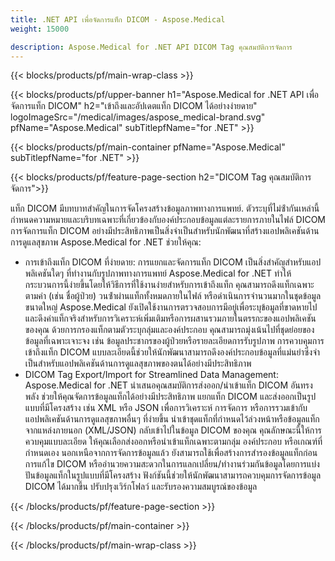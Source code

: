 ```yaml
---
title: .NET API เพื่อจัดการแท็ก DICOM - Aspose.Medical
weight: 15000

description: Aspose.Medical for .NET API DICOM Tag คุณสมบัติการจัดการ
---
```


{{< blocks/products/pf/main-wrap-class >}}

{{< blocks/products/pf/upper-banner h1="Aspose.Medical for .NET API เพื่อจัดการแท็ก DICOM" h2="เข้าถึงและอัปเดตแท็ก DICOM ได้อย่างง่ายดาย" logoImageSrc="/medical/images/aspose_medical-brand.svg" pfName="Aspose.Medical" subTitlepfName="for .NET" >}}

{{< blocks/products/pf/main-container pfName="Aspose.Medical" subTitlepfName="for .NET" >}}

{{< blocks/products/pf/feature-page-section h2="DICOM Tag คุณสมบัติการจัดการ">}}

<p>แท็ก DICOM มีบทบาทสําคัญในการจัดโครงสร้างข้อมูลภาพทางการแพทย์. ตัวระบุที่ไม่ซ้ํากันเหล่านี้กําหนดความหมายและบริบทเฉพาะที่เกี่ยวข้องกับองค์ประกอบข้อมูลแต่ละรายการภายในไฟล์ DICOM การจัดการแท็ก DICOM อย่างมีประสิทธิภาพเป็นสิ่งจําเป็นสําหรับนักพัฒนาที่สร้างแอปพลิเคชันด้านการดูแลสุขภาพ Aspose.Medical for .NET ช่วยให้คุณ:</p>

<ul>
<li>การเข้าถึงแท็ก DICOM ที่ง่ายดาย: การแยกและจัดการแท็ก DICOM เป็นสิ่งสําคัญสําหรับแอปพลิเคชันใดๆ ที่ทํางานกับรูปภาพทางการแพทย์ Aspose.Medical for .NET ทําให้กระบวนการนี้ง่ายขึ้นโดยให้วิธีการที่ใช้งานง่ายสําหรับการเข้าถึงแท็ก คุณสามารถดึงแท็กเฉพาะตามค่า (เช่น ชื่อผู้ป่วย) วนซ้ําผ่านแท็กทั้งหมดภายในไฟล์ หรือดําเนินการจํานวนมากในชุดข้อมูลขนาดใหญ่ Aspose.Medical ยังเปิดใช้งานการตรวจสอบการมีอยู่เพื่อระบุข้อมูลที่ขาดหายไปและดึงค่าแท็กจริงสําหรับการวิเคราะห์เพิ่มเติมหรือการผสานรวมภายในตรรกะของแอปพลิเคชันของคุณ ด้วยการกรองแท็กตามตัวระบุกลุ่มและองค์ประกอบ คุณสามารถมุ่งเน้นไปที่ชุดย่อยของข้อมูลที่เฉพาะเจาะจง เช่น ข้อมูลประชากรของผู้ป่วยหรือรายละเอียดการรับรูปภาพ การควบคุมการเข้าถึงแท็ก DICOM แบบละเอียดนี้ช่วยให้นักพัฒนาสามารถดึงองค์ประกอบข้อมูลที่แม่นยําซึ่งจําเป็นสําหรับแอปพลิเคชันด้านการดูแลสุขภาพของตนได้อย่างมีประสิทธิภาพ</li>
<li>DICOM Tag Export/Import for Streamlined Data Management: Aspose.Medical for .NET นําเสนอคุณสมบัติการส่งออก/นําเข้าแท็ก DICOM อันทรงพลัง ช่วยให้คุณจัดการข้อมูลแท็กได้อย่างมีประสิทธิภาพ แยกแท็ก DICOM และส่งออกเป็นรูปแบบที่มีโครงสร้าง เช่น XML หรือ JSON เพื่อการวิเคราะห์ การจัดการ หรือการรวมเข้ากับแอปพลิเคชันด้านการดูแลสุขภาพอื่นๆ ที่ง่ายขึ้น นําเข้าชุดแท็กที่กําหนดไว้ล่วงหน้าหรือข้อมูลแท็กจากแหล่งภายนอก (XML/JSON) กลับเข้าไปในข้อมูล DICOM ของคุณ คุณลักษณะนี้ให้การควบคุมแบบละเอียด ให้คุณเลือกส่งออกหรือนําเข้าแท็กเฉพาะตามกลุ่ม องค์ประกอบ หรือเกณฑ์ที่กําหนดเอง นอกเหนือจากการจัดการข้อมูลแล้ว ยังสามารถใช้เพื่อสร้างการสํารองข้อมูลแท็กก่อนการแก้ไข DICOM หรืออํานวยความสะดวกในการแลกเปลี่ยน/ทํางานร่วมกันข้อมูลโดยการแบ่งปันข้อมูลแท็กในรูปแบบที่มีโครงสร้าง ฟังก์ชันนี้ช่วยให้นักพัฒนาสามารถควบคุมการจัดการข้อมูล DICOM ได้มากขึ้น ปรับปรุงเวิร์กโฟลว์ และรับรองความสมบูรณ์ของข้อมูล</li>
</ul>

{{< /blocks/products/pf/feature-page-section >}}

{{< /blocks/products/pf/main-container >}}

{{< /blocks/products/pf/main-wrap-class >}}